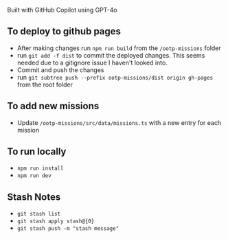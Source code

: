 Built with GitHub Copilot using GPT-4o

## To deploy to github pages

- After making changes run `npm run build` from the `/ootp-missions` folder
- run `git add -f dist` to commit the deployed changes. This seems needed due to a gitignore issue I haven't looked into.
- Commit and push the changes
- run `git subtree push --prefix ootp-missions/dist origin gh-pages` from the root folder

## To add new missions

- Update `/ootp-missions/src/data/missions.ts` with a new entry for each mission

## To run locally

- `npm run install`
- `npm run dev`

## Stash Notes

- `git stash list`
- `git stash apply stash@{0}`
- `git stash push -m "stash message"`
